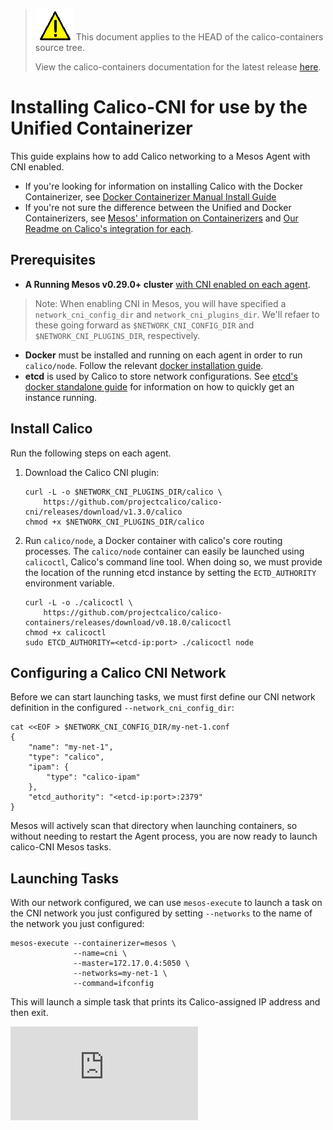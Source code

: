 <!--- master only -->
> ![warning](../images/warning.png) This document applies to the HEAD of the calico-containers source tree.
>
> View the calico-containers documentation for the latest release [here](https://github.com/projectcalico/calico-containers/blob/v0.20.0/README.md).
<!--- else
> You are viewing the calico-containers documentation for release **release**.
<!--- end of master only -->

# Installing Calico-CNI for use by the Unified Containerizer
This guide explains how to add Calico networking to a Mesos Agent with CNI enabled.

- If you're looking for information on installing Calico with the Docker Containerizer, see [Docker Containerizer Manual Install Guide](./ManualInstallCalicoDockerContainerizer.md)
- If you're not sure the difference between the Unified and Docker Containerizers, see  [Mesos' information on Containerizers](http://mesos.apache.org/documentation/latest/containerizer/) and [Our Readme on Calico's integration for each](./README.md).

## Prerequisites
- **A Running Mesos v0.29.0+ cluster**  [with CNI enabled on each agent](https://github.com/apache/mesos/blob/master/docs/cni.md#configuring-cni-networks).

> Note: When enabling CNI in Mesos, you will have specified a `network_cni_config_dir` and `network_cni_plugins_dir`. We'll refaer to these going forward as `$NETWORK_CNI_CONFIG_DIR` and `$NETWORK_CNI_PLUGINS_DIR`, respectively.

- **Docker** must be installed and running on each agent in order to run `calico/node`. Follow the relevant [docker installation guide](https://docs.docker.com/engine/installation/).
- **etcd** is used by Calico to store network configurations. See [etcd's docker standalone guide](https://coreos.com/etcd/docs/latest/docker_guide.html) for information on how to quickly get an instance running.

## Install Calico
Run the following steps on each agent.

1. Download the Calico CNI plugin:
    ```
    curl -L -o $NETWORK_CNI_PLUGINS_DIR/calico \
        https://github.com/projectcalico/calico-cni/releases/download/v1.3.0/calico
    chmod +x $NETWORK_CNI_PLUGINS_DIR/calico
    ```

2. Run `calico/node`, a Docker container with calico's core routing processes.
The `calico/node` container can easily be launched using
`calicoctl`, Calico's command line tool. When doing so,
we must provide the location of the running etcd instance
by setting the `ECTD_AUTHORITY` environment variable.
    ```
    curl -L -o ./calicoctl \
        https://github.com/projectcalico/calico-containers/releases/download/v0.18.0/calicoctl
    chmod +x calicoctl
    sudo ETCD_AUTHORITY=<etcd-ip:port> ./calicoctl node
    ```

## Configuring a Calico CNI Network
Before we can start launching tasks, we must first define our CNI network definition in the configured  `--network_cni_config_dir`:
```
cat <<EOF > $NETWORK_CNI_CONFIG_DIR/my-net-1.conf
{
    "name": "my-net-1",
    "type": "calico",
    "ipam": {
        "type": "calico-ipam"
    },
    "etcd_authority": "<etcd-ip:port>:2379"
}
```

Mesos will actively scan that directory when launching containers, so without needing to restart the Agent process, you are now ready to launch calico-CNI Mesos tasks.

## Launching Tasks
With our network configured, we can use `mesos-execute` to launch a task on the CNI network you just configured by setting `--networks` to the name of the network you just configured:
```
mesos-execute --containerizer=mesos \
              --name=cni \
              --master=172.17.0.4:5050 \
              --networks=my-net-1 \
              --command=ifconfig
```
This will launch a simple task that prints its Calico-assigned IP address and then exit.

[![Analytics](https://calico-ga-beacon.appspot.com/UA-52125893-3/calico-containers/docs/mesos/ManualInstallCalicoCNI.md?pixel)](https://github.com/igrigorik/ga-beacon)

